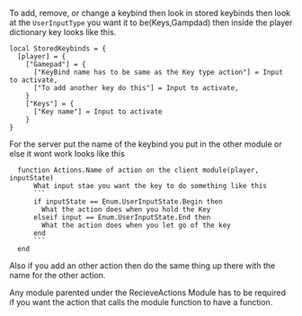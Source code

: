 To add, remove, or change a keybind then look in stored keybinds then look at the `UserInputType` you want it to be(Keys,Gampdad) then inside the player dictionary key looks like this.


```
local StoredKeybinds = {
  [player] = {
    ["Gamepad"] = {
      ["KeyBind name has to be same as the Key type action"] = Input to activate,
      ["To add another key do this"] = Input to activate,
    }
    ["Keys"] = {
      ["Key name"] = Input to activate
    }
}
```

For the server put the name of the keybind you put in the other module or else it wont work looks like this

```
  function Actions.Name of action on the client module(player, inputState)
      What input stae you want the key to do something like this
      ```
      if inputState == Enum.UserInputState.Begin then
        What the action does when you hold the Key
      elseif input == Enum.UserInputState.End then
        What the action does when you let go of the key
      end
      ```
  end
```
Also if you add an other action then do the same thing up there with the name for the other action.

Any module parented under the RecieveActions Module has to be required if you want the action that calls the module function to have a function.
